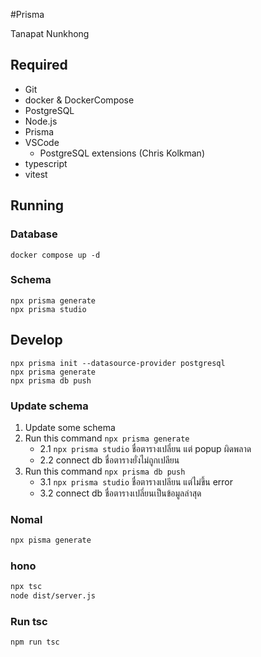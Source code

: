 #Prisma

Tanapat Nunkhong
## Required
- Git
- docker & DockerCompose
- PostgreSQL
- Node.js
- Prisma
- VSCode
    - PostgreSQL extensions (Chris Kolkman)
- typescript
- vitest
## Running
### Database
```
docker compose up -d
```
### Schema
```
npx prisma generate
npx prisma studio
```

## Develop
```First time
npx prisma init --datasource-provider postgresql
npx prisma generate
npx prisma db push
```

### Update schema
1. Update some schema
2. Run this command `npx prisma generate`
   - 2.1 `npx prisma studio` ชื่อตารางเปลี่ยน แต่ popup ผิดพลาด
   - 2.2 connect db ชื่อตารางยั่งไม่ถูกเปลียน
3. Run this command `npx prisma db push`
    - 3.1 `npx prisma studio` ชื่อตารางเปลียน แต่ไม่ขึ้น error
    - 3.2 connect db ชื่อตารางเปลี่ยนเป็นข้อมูลล่าสุด

### Nomal
```bash
npx pisma generate
```
### hono
```bash
npx tsc
node dist/server.js
```
### Run tsc
```bash
npm run tsc
```
